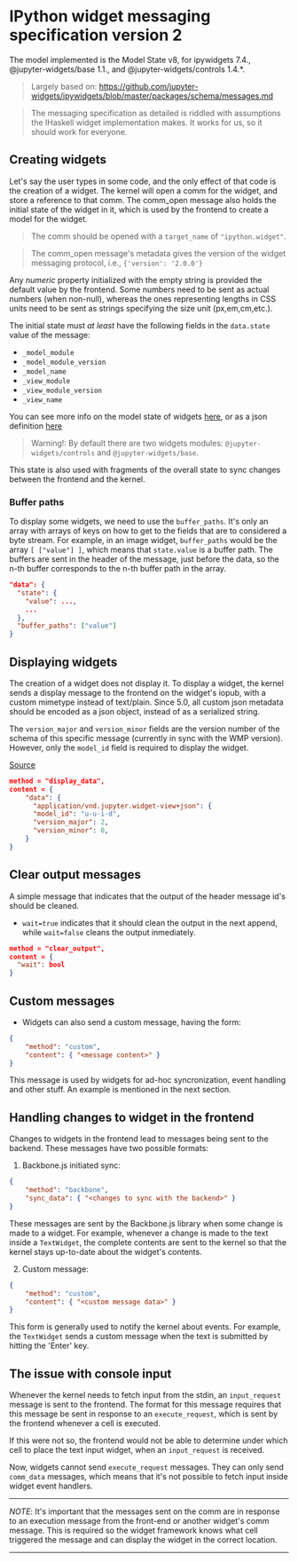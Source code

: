 # IPython widget messaging specification version 2

The model implemented is the Model State v8, for ipywidgets 7.4., @jupyter-widgets/base 1.1., and @jupyter-widgets/controls 1.4.*.

> Largely based on: https://github.com/jupyter-widgets/ipywidgets/blob/master/packages/schema/messages.md

> The messaging specification as detailed is riddled with assumptions the IHaskell widget
> implementation makes. It works for us, so it should work for everyone.

## Creating widgets

Let's say the user types in some code, and the only effect of that code is the creation of a widget.
The kernel will open a comm for the widget, and store a reference to that comm. The comm_open message
also holds the initial state of the widget in it, which is used by the frontend to create a model for
the widget.

> The comm should be opened with a `target_name` of `"ipython.widget"`.

> The comm_open message's metadata gives the version of the widget messaging protocol, i.e., `{'version': '2.0.0'}`

Any *numeric* property initialized with the empty string is provided the default value by the
frontend. Some numbers need to be sent as actual numbers (when non-null), whereas the ones representing
lengths in CSS units need to be sent as strings specifying the size unit (px,em,cm,etc.).

The initial state must *at least* have the following fields in the `data.state` value of the message:

  - `_model_module`
  - `_model_module_version`
  - `_model_name`
  - `_view_module`
  - `_view_module_version`
  - `_view_name`

You can see more info on the model state of widgets [here](https://github.com/jupyter-widgets/ipywidgets/blob/master/packages/schema/jupyterwidgetmodels.v8.md), or as a json definition [here](https://github.com/jupyter-widgets/ipywidgets/blob/79312fb164e058c3a2fddd9f3ef35493515ed64b/packages/schema/jupyterwidgetmodels.latest.json)

> Warning!: By default there are two widgets modules: `@jupyter-widgets/controls` and `@jupyter-widgets/base`.

This state is also used with fragments of the overall state to sync changes between the frontend and
the kernel.

### Buffer paths
To display some widgets, we need to use the `buffer_paths`. It's only an array with arrays of keys on how to get to the fields that are to considered a
byte stream. For example, in an image widget, `buffer_paths` would be the array `[ ["value"] ]`, which means that `state.value` is a buffer path. The buffers are sent in the header of the message, just before the data, so the n-th buffer corresponds to the n-th buffer path in the array.

```json
"data": {
  "state": {
    "value": ...,
    ...
  },
  "buffer_paths": ["value"]
}
```

## Displaying widgets

The creation of a widget does not display it. To display a widget, the kernel sends a display
message to the frontend on the widget's iopub, with a custom mimetype instead of text/plain. Since 5.0, all custom json metadata should be encoded as a json object, instead of as a serialized string.

The `version_major` and `version_minor` fields are the version number of the schema of this specific message
(currently in sync with the WMP version). However, only the `model_id` field is required to display the widget.

[Source](https://github.com/jupyter-widgets/ipywidgets/issues/3220)

```json
method = "display_data",
content = {
    "data": {
      "application/vnd.jupyter.widget-view+json": {
      "model_id": "u-u-i-d",
      "version_major": 2,
      "version_minor": 0,
    }
}
```

## Clear output messages
A simple message that indicates that the output of the header message id's should be cleaned.

- `wait=true` indicates that it should clean the output in the next append, while `wait=false` cleans the output inmediately.

```json
method = "clear_output",
content = {
  "wait": bool
}
```

## Custom messages

* Widgets can also send a custom message, having the form:

```json
{
    "method": "custom",
    "content": { "<message content>" }
}
```

This message is used by widgets for ad-hoc syncronization, event handling and other stuff. An example
is mentioned in the next section.

## Handling changes to widget in the frontend

Changes to widgets in the frontend lead to messages being sent to the backend. These messages have
two possible formats:

1. Backbone.js initiated sync:

  ```json
  {
      "method": "backbone",
      "sync_data": { "<changes to sync with the backend>" }
  }
  ```

  These messages are sent by the Backbone.js library when some change is made to a widget. For
  example, whenever a change is made to the text inside a `TextWidget`, the complete contents are sent
  to the kernel so that the kernel stays up-to-date about the widget's contents.

2. Custom message:

  ```json
  {
      "method": "custom",
      "content": { "<custom message data>" }
  }
  ```

  This form is generally used to notify the kernel about events. For example, the `TextWidget` sends a
  custom message when the text is submitted by hitting the 'Enter' key.

## The issue with console input

Whenever the kernel needs to fetch input from the stdin, an `input_request` message is sent to the
frontend. The format for this message requires that this message be sent in response to an
`execute_request`, which is sent by the frontend whenever a cell is executed.

If this were not so, the frontend would not be able to determine under which cell to place the text
input widget, when an `input_request` is received.

Now, widgets cannot send `execute_request` messages. They can only send `comm_data` messages, which
means that it's not possible to fetch input inside widget event handlers.

---

*NOTE*: It's important that the messages sent on the comm are in response to an execution message
 from the front-end or another widget's comm message. This is required so the widget framework knows
 what cell triggered the message and can display the widget in the correct location.

---
